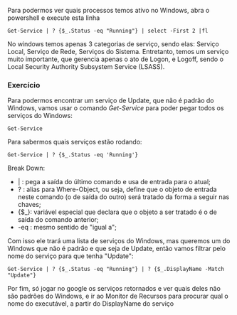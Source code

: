Para podermos ver quais  processos temos ativo no Windows, abra o powershell e execute esta linha
```powershell-session
Get-Service | ? {$_.Status -eq "Running"} | select -First 2 |fl
```

No windows temos apenas 3 categorias de serviço, sendo elas: Serviço Local, Serviço de Rede, Serviços do Sistema.
Entretanto, temos um serviço muito importante, que gerencia apenas o ato de Logon, e Logoff, sendo o Local Security Authority Subsystem Service (LSASS).


### Exercício
Para podermos encontrar um serviço de Update, que não é padrão do Windows, vamos usar o comando *Get-Service* para poder pegar todos os serviços do Windows:
```
Get-Service
```

Para sabermos quais serviços estão rodando:
```
Get-Service | ? {$_.Status -eq 'Running'}
```
Break Down:
-  | : pega a saída do último comando e usa de entrada para o atual;
-  ? : alias para Where-Object, ou seja, define que o objeto de entrada neste comando (o de saída do outro) será tratado da forma a seguir nas chaves;
- {$\_}: variável especial que declara que o objeto a ser tratado é o de saída do comando anterior;
- -eq : mesmo sentido de "igual a";

Com isso ele trará uma lista de serviços do Windows, mas queremos um do Windows que não é padrão e que seja de Update, então vamos filtrar pelo nome do serviço para que tenha "Update":
```
Get-Service | ? {$_.Status -eq "Running"} | ? {$_.DisplayName -Match "Update"}
```

Por fim, só jogar no google os serviços retornados e ver quais deles não são padrões do Windows, e ir ao Monitor de Recursos para procurar qual o nome do executável, a partir do DisplayName do serviço